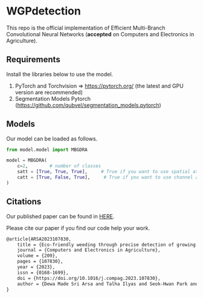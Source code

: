 # WGPdetection

This repo is the official implementation of Efficient Multi-Branch Convolutional Neural Networks (**accepted** on Computers and Electronics in Agriculture). 

## Requirements
Install the libraries below to use the model.
1. PyTorch and Torchvision => https://pytorch.org/ (the latest and GPU version are recommended)
2. Segmentation Models Pytorch (https://github.com/qubvel/segmentation_models.pytorch)

## Models
Our model can be loaded as follows.
```python
from model.model import MBGDRA

model = MBGDRA(
    c=2,        # number of classes
    satt = [True, True, True],     # True if you want to use spatial attention on the decoder layer
    catt = [True, False, True],     # True if you want to use channel attention on the decoder layer
)
```
## Citations
Our published paper can be found in <a href="https://www.sciencedirect.com/science/article/pii/S0168169923002181">HERE</a>.

Please cite our paper if you find our code help your work.
```latex
@article{ARSA2023107830,
    title = {Eco-friendly weeding through precise detection of growing points via efficient multi-branch convolutional neural networks},
    journal = {Computers and Electronics in Agriculture},
    volume = {209},
    pages = {107830},
    year = {2023},
    issn = {0168-1699},
    doi = {https://doi.org/10.1016/j.compag.2023.107830},
    author = {Dewa Made Sri Arsa and Talha Ilyas and Seok-Hwan Park and Okjae Won and Hyongsuk Kim},
}
```
